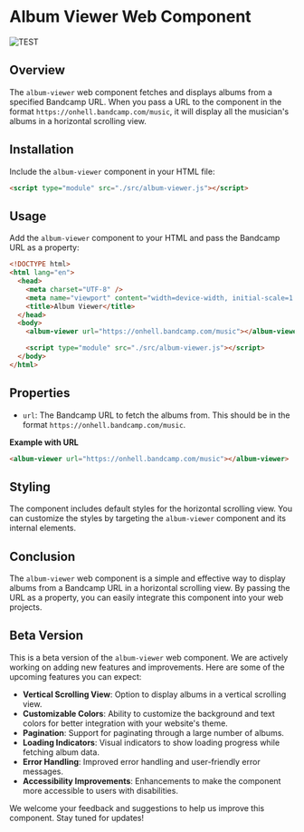 # Album Viewer Web Component

![TEST](https://img.shields.io/badge/v0.0.2-BETA-8A2BE2)

## Overview

The `album-viewer` web component fetches and displays albums from a specified Bandcamp URL. When you pass a URL to the component in the format `https://onhell.bandcamp.com/music`, it will display all the musician's albums in a horizontal scrolling view.

## Installation

Include the `album-viewer` component in your HTML file:

```html
<script type="module" src="./src/album-viewer.js"></script>
```

## Usage

Add the `album-viewer` component to your HTML and pass the Bandcamp URL as a property:

```html
<!DOCTYPE html>
<html lang="en">
  <head>
    <meta charset="UTF-8" />
    <meta name="viewport" content="width=device-width, initial-scale=1.0" />
    <title>Album Viewer</title>
  </head>
  <body>
    <album-viewer url="https://onhell.bandcamp.com/music"></album-viewer>

    <script type="module" src="./src/album-viewer.js"></script>
  </body>
</html>
```

## Properties

- `url`: The Bandcamp URL to fetch the albums from. This should be in the format `https://onhell.bandcamp.com/music`.

**Example with URL**

```html
<album-viewer url="https://onhell.bandcamp.com/music"></album-viewer>
```

## Styling

The component includes default styles for the horizontal scrolling view. You can customize the styles by targeting the `album-viewer` component and its internal elements.

## Conclusion

The `album-viewer` web component is a simple and effective way to display albums from a Bandcamp URL in a horizontal scrolling view. By passing the URL as a property, you can easily integrate this component into your web projects.

## Beta Version

This is a beta version of the `album-viewer` web component. We are actively working on adding new features and improvements. Here are some of the upcoming features you can expect:

- **Vertical Scrolling View**: Option to display albums in a vertical scrolling view.
- **Customizable Colors**: Ability to customize the background and text colors for better integration with your website's theme.
- **Pagination**: Support for paginating through a large number of albums.
- **Loading Indicators**: Visual indicators to show loading progress while fetching album data.
- **Error Handling**: Improved error handling and user-friendly error messages.
- **Accessibility Improvements**: Enhancements to make the component more accessible to users with disabilities.

We welcome your feedback and suggestions to help us improve this component. Stay tuned for updates!
